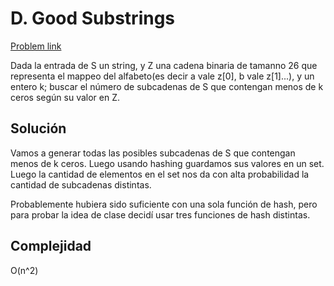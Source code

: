 # D. Good Substrings

[Problem link](https://codeforces.com/contest/271/problem/D)

Dada la entrada de S un string, y Z una cadena binaria de tamanno 26 que representa el mappeo del alfabeto(es decir a vale z[0], b vale z[1]...), y un entero k; buscar el número de subcadenas de S que contengan menos de k ceros según su valor en Z.

## Solución

Vamos a generar todas las posibles subcadenas de S que contengan menos de k ceros. Luego usando hashing guardamos sus valores en un set.
Luego la cantidad de elementos en el set nos da con alta probabilidad la cantidad de subcadenas distintas.

Probablemente hubiera sido suficiente con una sola función de hash, pero para probar la idea de clase decidí usar tres funciones de hash distintas.

## Complejidad

O(n^2)
